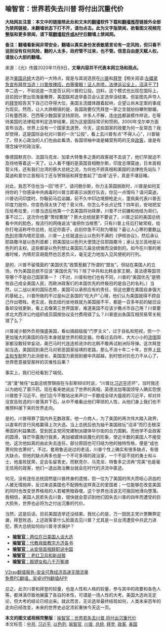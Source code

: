  <h2>喻智官：世界若失去川普 将付出沉重代价</h2> <p class="notice"><b>大陆网友注意：本文中的链接除此处和文末的<a href="https://github.com/bannedbook/fanqiang" >翻墙</a>软件下载和<a href="https://github.com/killgcd/justmysocks/blob/master/README.md">翻墙推荐</a>链接外全部为禁网链接，未翻墙状态下打不开，请勿点击。此为文字版禁闻，欲看图文视频完整版和更多禁闻，请下载<a href="https://github.com/bannedbook/fanqiang">翻墙软件或APP</a>后翻墙上禁闻网。</p><p>备注：翻墙看新闻非常安全，翻墙以真实身份发表敏感言论有一定风险，但只看不说则没有任何风险，翻的人太多，政府管不过来，也不管。信息自由是天赋人权，请放心大胆的翻墙。</b></p>  <div class="entry"> <p>来源：《光》传媒2020年11月9日，<b>文章内容并不代表本网立场和观点。</b></p> <p></p> <p>是次<a href="https://www.bannedbook.org/bnews/tag/%e7%be%8e%e5%9b%bd/" class="st_tag internal_tag" rel="tag" title="标签 美国 下的日志">美国</a><a href="https://www.bannedbook.org/bnews/tag/%e6%80%bb%e7%bb%9f/" class="st_tag internal_tag" rel="tag" title="标签 总统 下的日志">总统</a>大选的一大特点，就是与其说选民在<a href="https://www.bannedbook.org/bnews/tag/%e5%b7%9d%e6%99%ae/" class="st_tag internal_tag" rel="tag" title="标签 川普 下的日志">川普</a>和<span class='wp_keywordlink'><a href="https://www.bannedbook.org/bnews/comments/20201018/1415809.html" title="“硬盘门”再爆：拿中共华信10％股的“大人物”正是拜登" target="_blank">拜登</a></span>【相关阅读:<a href='https://www.bannedbook.org/bnews/bannedvideo/20201108/1427782.html' target='_blank'>左媒紧急宣布拜登当选！川普放辣招，白等傻眼！证人井喷，法律诉讼全上，沼泽干了</a>】中二选一，不如说是一次是否认同川普的公投。岂料，这个模式也出现在国际上。目前因计票出现海量舞弊，美国联邦选举委员会认定选举没结束。但妄图先声夺人的<a href="https://www.bannedbook.org/bnews/tag/%e6%8b%9c%e7%99%bb/" class="st_tag internal_tag" rel="tag" title="标签 拜登 下的日志">拜登</a>昭告天下自己已夺得大位，美国主流媒体跟着起哄，企望让尚未定案的事成为现实。然而，让人大跌眼镜的是，各国政要仅凭拜登一家之言就纷纷攀附献媚，只有墨西哥、巴西等少数国家坚持原则。许多人不解，连<a href="https://www.bannedbook.org/bnews/tag/%e4%b8%ad%e5%85%b1/" class="st_tag internal_tag" rel="tag" title="标签 中共 下的日志">中共</a>都装模作样说，在等待美国的法律程序判定选举结果，因为这是国际常识和惯例，2000年戈尔单方面宣布当选，世界上没有一个国家去道贺，今天，这些国家的政要为何一反常态？我却觉得，这是国际会社对川普的一次“公投”，看上去川普有点“不得人心”，川普输了。但关心政治的人们也由此看清，各国领袖中谁是蝇营狗苟的无良<a href="https://www.bannedbook.org/bnews/tag/%E6%94%BF%E5%AE%A2/" class="st_tag internal_tag" rel="tag" title="标签 政客 下的日志">政客</a>，谁是有理念操守的政治家。</p>  <p>像德国默克尔、法国马克龙、加拿大特鲁多之类的政客就不去说了，他们早就迫不及待地等着这一天了。让人看不懂的是英国首相鲍尔斯，印度总理莫迪，日本首相菅义伟，还有我们台湾的蔡大总统之流，为何也不顾真相和美国的法律抢先站队？莫迪和爱尔兰首相马丁还与贺锦丽和拜登套起了“血缘”近乎，真是不堪目睹。</p> <p>对此，我忍不住也当一回“喷子”。请问鲍尔斯，你力主英国脱欧时，川普是如何支持你的？你感染中共病毒时川普立即表示派医疗队去，你见一点情吗？请问莫迪，川普访问印度时，你鞍前马后谄媚，前不久中印边境擦枪走火，蓬佩奥代表川普去印度力挺你，你变色得太快了吧？菅义伟，你怎么不长点记性？四年前，安培把宝压给希拉里，川普当选后他第一个去美国将功赎罪，川普不计前嫌和他结为哥们，事不过二，这次你也要“萧规曹随”？蔡大总统就更不要说了，川普之前的美国总统看中共的脸色，按流行的网络说法“谁把你当根葱”，只有川普上任后打破常规，给你打电话称呼你总统，给足你面子，此刻你急不可耐为哪般？最让人心寒的要数<a href="https://www.bannedbook.org/bnews/tag/%e4%bb%a5%e8%89%b2%e5%88%97/" class="st_tag internal_tag" rel="tag" title="标签 以色列 下的日志">以色列</a>总理内塔尼亚胡，川普一上任就退出让以色列不满的《伊核协议》，然后承认耶路撒冷是以色列首都；把美国驻以色列大使馆迁往耶路撒冷；承认戈兰高地是以色列的主权。这些都是以色列想让美国前几届总统做而没做到的。如今在川普的艰难时候，内塔尼亚胡竟然也忘恩负义，毫无定力地加入见风使舵的行列。</p> <p>是的，川普不留情面的“美国优先”政策惹翻了所谓的“盟友”。但站在美国人的立场，作为美国总统不应该“美国优先”吗？除了中共和北韩金家王朝，英法德等国领导哪个不是自己国家第一？（不对，川普和他们也有不同，川普的“美国优先”是牺牲自己成全美国人民，而欧洲政客们的本国优先的终极目的是自己的名利。）当然，以二战以来的国际态势，美国可以承担应有的责任，但这也要在美国自身强大的基础上。川普所做的不过是纠正各国的“吃大户”心理，他们认为美国就得不顾自己作出牺牲。老实说，我去纽约坐地铁就为美国报不平，都是一百多年前的破旧设备却没钱更新，看上去像第三世界国家，难道美国不应该少撒点币自己用？川普要求北大西洋公约组织成员国按协议支付费用错了么？川普提出各国互相贸易零关税错了么？</p>  <p>川普减少额外负担强盛美国，看似搞超级版“门罗主义”，过于自私和短视，但一个更加强大的美国的存在本身就是世界的稳定器。你看过去四年，大大小小的<span class='wp_keywordlink'><a href="https://www.bannedbook.org/forum11/topic282.html" title="禁片：评中国共产党的流氓本性" target="_blank">流氓</a></span>国家都没敢轻举妄动，奥巴马时代连连核讹诈的北韩不敢再试射洲际导弹。这次拜登如当选，美国回到奥巴马对邪恶国家绥靖的老路，那么不消十年二十年，世界上<span class='wp_keywordlink'><a href="https://www.bannedbook.org/forum2/topic1260.html" title="民主和专制的社会起源" target="_blank">民主和专制</a></span>势力此消彼长，美国国力衰弱到被中共超越，到时想对抗也力不从心了，世界愿意接受那样的灾难性后果？</p> <p>事实上，我们已经看到了端倪。</p> <p>“浪”漫“候任”女副总统贺锦丽在与彭斯辩论时说，“川普比<a href="https://www.bannedbook.org/bnews/tag/%e4%b9%a0%e8%bf%91%e5%b9%b3/" class="st_tag internal_tag" rel="tag" title="标签 习近平 下的日志">习近平</a>还坏”，当时我还以为她吃了蒙汗药。现在看来她说出了世界的真相，英德法加等国领导人确实怨恨川普胜于习近平。他们迄今不敢站出来声讨一手酿成全球大瘟疫的习近平，却对并没宣告败选的川普落井下石，从中不难看出他们卑琐的人性，从他们身上我们也不难预料接下来的世界走向。</p>  <p>是的，川普得罪了国内外无数政客。他一介商人，为了美国的再次伟大踏入政界，以直率的言行风格赢得上次大选。当上总统后他为抽干美国政坛“沼泽”而打击根深蒂固的利益集团，受到民主党同党建制派媒体华尔街的合力围剿。而他学不会政客的圆滑，锋芒毕露我行我素，再加被媒体妖魔化的形象，使近半数的美国人不接受他，这次他如真的由此失去连任，部分原因也可归结为他的独特性格，便是“成也萧何败也萧何”。不过，套用鲁迅说过的老话，川普个性上确实有很多缺点，有很大缺点，但他的缺点再多也是一个不可多得的政治家，一个不屈不挠的勇士和斗士，他虽败犹荣，定会名留青史。而默克尔、马克龙、特鲁多之流再“完美”也是毫无信用的政客，他们一退出政治舞台就会在时代的洪流中匿迹。</p> <p>何况，没有连任总统固然是川普终身的遗憾，但一位为了美国的伟大而呕心沥血的人被无情抛弃，反过来说美国也不配拥有这样真正的爱国者；一位能够在改变美国的同时也改变世界格局的人若被黑暗吞噬，这个世界也活该无可挽回地滑向堕落。我相信，美国人民若失去川普，很快就会意识到他们因失去川普的四年而遭受的巨大损失，世界也必将为之付出沉重的代价。</p> <p>当然，这是后话，目前美国选举还没结束。我忧心的是，万一因民主党计票舞弊定谳，拜登败选，上述政客拿什么脸面去见川普？尤其是一旦台湾遭受中共武力进犯，蔡大总统如何向川普寻求保护？</p>  <ul class='op-related-articles' title='相关阅读'> <li><a href='https://www.bannedbook.org/bnews/baitai/20201108/1427881.html' target='_blank'><b>喻智官</b>：两位在日美国人谈大选</a></li> <li><a href='https://www.bannedbook.org/bnews/baitai/20201031/1423096.html' target='_blank'><b>喻智官</b>：代教母致教宗方济各书</a></li> <li><a href='https://www.bannedbook.org/bnews/comments/20200920/1399855.html' target='_blank'><b>喻智官</b>：从安倍首相辞职说中国</a></li> <li><a href='https://www.bannedbook.org/bnews/comments/20200817/1381438.html' target='_blank'><b>喻智官</b> ：老红卫兵和新战狼</a></li> <li><a href='https://www.bannedbook.org/bnews/ssgc/20200725/1366096.html' target='_blank'><b>喻智官</b>：敲锣女和八千万冤魂</a></li> </ul> <p class="texttj"> <a href="https://www.bannedbook.org/forum23/topic22702.html" target="_blank">V2ray翻墙服务-安全可靠经济高速无限流量</a><br/> <a href="https://github.com/bannedbook/fanqiang/wiki/%E7%A6%81%E9%97%BB%E7%BD%91%E5%AE%89%E5%8D%93%E7%BF%BB%E5%A2%99%E6%96%B0%E9%97%BBAPP" target="_blank">免费PC翻墙、安卓VPN翻墙APP</a></p><p>总之，此次川普和拜登的较量，也是人性和人格的较量，参与其中的政要和各色人等，都淋漓尽致地展露了各自的本性，可谓是一场人性的大考。美国大选尚无定论，但大考的结论已经出来。就此而言，无论选举最终结局如何，人类未来百年的走向已经改变，未来的世界史必定浓彩重抹今天这一页。</p><a name='sharetosocial'></a>       <div><b>本文的图文或视频完整版</b>：<a href='https://www.bannedbook.org/bnews/comments/20201111/1429066.html'>喻智官：世界若失去川普 将付出沉重代价</a></div>  </div><!--END ENTRY--> <div class="postfooter"> <div>本文标签：<a href="https://www.bannedbook.org/bnews/tag/%e4%b8%ad%e5%85%b1/" rel="tag">中共</a>, <a href="https://www.bannedbook.org/bnews/tag/%e4%b9%a0%e8%bf%91%e5%b9%b3/" rel="tag">习近平</a>, <a href="https://www.bannedbook.org/bnews/tag/%e4%bb%a5%e8%89%b2%e5%88%97/" rel="tag">以色列</a>, <a href="https://www.bannedbook.org/bnews/tag/%e5%96%bb%e6%99%ba%e5%ae%98/" rel="tag">喻智官</a>, <a href="https://www.bannedbook.org/bnews/tag/%e5%b7%9d%e6%99%ae/" rel="tag">川普</a>, <a href="https://www.bannedbook.org/bnews/tag/%e6%80%bb%e7%bb%9f/" rel="tag">总统</a>, <a href="https://www.bannedbook.org/bnews/tag/%e6%8b%9c%e7%99%bb/" rel="tag">拜登</a>, <a href="https://www.bannedbook.org/bnews/tag/%E6%94%BF%E5%AE%A2/" rel="tag">政客</a>, <a href="https://www.bannedbook.org/bnews/tag/%e7%be%8e%e5%9b%bd/" rel="tag">美国</a></div>  </div><!--END POSTFOOTER--> 